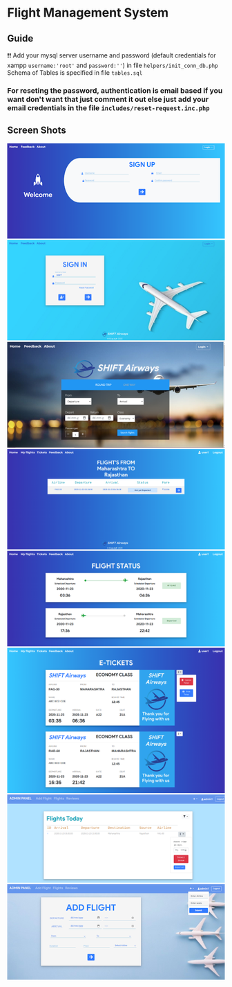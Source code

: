 # Flight Management System

## Guide 
:exclamation::exclamation: Add your mysql server username and password (default credentials for xampp `username:'root'` and `password:''`) in file `helpers/init_conn_db.php` <br />
Schema of Tables is specified in file `tables.sql`

### For reseting the password, authentication is email based if you want don't want that just comment it out else just add your email credentials in the file `includes/reset-request.inc.php`

## Screen Shots
![](ScreenShots/signup.png)
![](ScreenShots/signin.png)
![](ScreenShots/home.png)
![](ScreenShots/flight_search.png)
![](ScreenShots/flight_stat.png)
![](ScreenShots/tickets.png)
![](ScreenShots/index_admin.png)
![](ScreenShots/add_flight.png)
